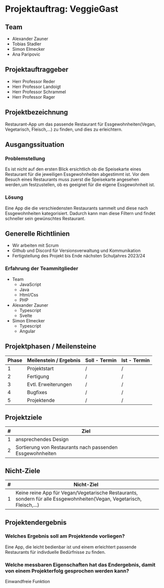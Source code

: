 # Projektauftrag: VeggieGast
## Team
- Alexander Zauner
- Tobias Stadler
- Simon Elmecker
- Ana Paripovic

## Projektauftraggeber
- Herr Professor Reder
- Herr Professor Landoigt
- Herr Professor Schrammel
- Herr Professor Rager

## Projektbezeichnung
Restaurant-App um das passende Restaurant für Essgewohnheiten(Vegan, Vegetarisch, Fleisch,...) zu finden, und dies zu erleichtern.

## Ausgangssituation

### Problemstellung
Es ist nicht auf den ersten Blick ersichtlich ob die Speisekarte eines Restaurant für die jeweiligen Essgewohnheiten abgestimmt ist.
Vor dem Besuch eines Restaurants muss zuerst die Speisekarte angesehen werden,um festzustellen, ob es geeignet für die eigene Essgewohnheit ist.

### Lösung
Eine App die die verschiedensten Restaurants sammelt und diese nach Essgewohnheiten kategorisiert. Dadurch kann man diese Filtern und findet schneller sein gewünschtes Restaurant.

## Generelle Richtlinien
- Wir arbeiten mit Scrum
- Github und Discord für Versionsverwaltung und Kommunikation
- Fertigstellung des Projekt bis Ende nächsten Schuljahres 2023/24

### Erfahrung der Teammitglieder
- Team
  - JavaScript
  - Java
  - Html/Css
  - PHP
- Alexander Zauner
  - Typescript
  - Svelte
- Simon Elmecker
  - Typescript
  - Angular

## Projektphasen / Meilensteine
| Phase | Meilenstein / Ergebnis | Soll - Termin | Ist - Termin |
| ----- | ---------------------- | ------------- | ------------ |
| 1 | Projektstart | / | / |
| 2 | Fertigung | / | / |
| 3 | Evtl. Erweiterungen | / | / |
| 4 | Bugfixes | / | / | 
| 5 | Projektende | / | / |

## Projektziele
| # |  Ziel |
| - | - |
| 1 | ansprechendes Design |
| 2 | Sortierung von Restaurants nach passenden Essgewohnheiten | 

## Nicht-Ziele
| # |  Nicht-Ziel |
| - | - |
| 1 | Keine reine App für Vegan/Vegetarische Restaurants, sondern für alle Essgewohnheiten(Vegan, Vegetarisch, Fleisch,...) |

## Projektendergebnis
### Welches Ergebnis soll am Projektende vorliegen?
Eine App, die leicht bedienbar ist und einem erleichtert passende Restaurants für indivduelle Bedürfnisse zu finden.
### Welche messbaren Eigenschaften hat das Endergebnis, damit von einem Projekterfolg gesprochen werden kann?
Einwandfreie Funktion
